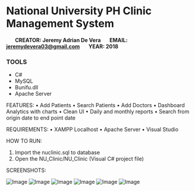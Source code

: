 # National University PH Clinic Management System

&nbsp;&nbsp;&nbsp;&nbsp;&nbsp;&nbsp;**CREATOR: Jeremy Adrian De Vera**&nbsp;&nbsp;&nbsp;&nbsp;&nbsp;&nbsp;**EMAIL: jeremydevera03@gmail.com**&nbsp;&nbsp;&nbsp;&nbsp;&nbsp;&nbsp;**YEAR: 2018**





### TOOLS
  - C#
  - MySQL
  - Bunifu.dll
  - Apache Server


FEATURES:
  • Add Patients
  • Search Patients
  • Add Doctors
  • Dashboard Analytics with charts
  • Clean UI
  • Daily and monthly reports
  • Search from origin date to end point date
  
REQUIREMENTS:
  • XAMPP Localhost
  • Apache Server
  • Visual Studio
  
HOW TO RUN:

  1. Import the nuclinic.sql to database
  2. Open the NU_Clinic/NU_Clinic (Visual C# project file)
  
SCREENSHOTS:
  
![Image](https://i.ibb.co/7W0Jtg8/received-323743651775732.png)
![Image](https://i.ibb.co/qdH4JR7/received-337691383710103.png)
![Image](https://i.ibb.co/c3XDRyk/received-342783322946728.png)
![Image](https://i.ibb.co/68WrsLc/received-1103184749852480.png)
![Image](https://i.ibb.co/Kjk75tD/received-2123585667663248.png)
![Image](https://i.ibb.co/z7MJjbB/received-2327556970864111.png)
